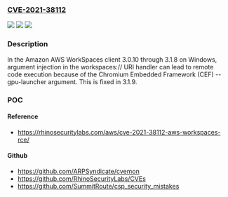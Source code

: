 ### [CVE-2021-38112](https://cve.mitre.org/cgi-bin/cvename.cgi?name=CVE-2021-38112)
![](https://img.shields.io/static/v1?label=Product&message=n%2Fa&color=blue)
![](https://img.shields.io/static/v1?label=Version&message=n%2Fa&color=blue)
![](https://img.shields.io/static/v1?label=Vulnerability&message=n%2Fa&color=brighgreen)

### Description

In the Amazon AWS WorkSpaces client 3.0.10 through 3.1.8 on Windows, argument injection in the workspaces:// URI handler can lead to remote code execution because of the Chromium Embedded Framework (CEF) --gpu-launcher argument. This is fixed in 3.1.9.

### POC

#### Reference
- https://rhinosecuritylabs.com/aws/cve-2021-38112-aws-workspaces-rce/

#### Github
- https://github.com/ARPSyndicate/cvemon
- https://github.com/RhinoSecurityLabs/CVEs
- https://github.com/SummitRoute/csp_security_mistakes

